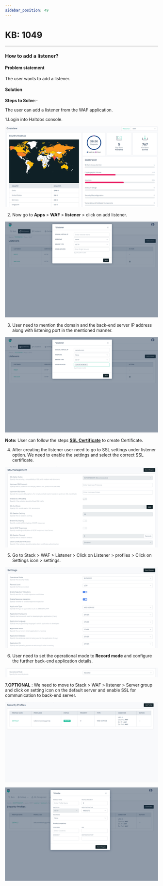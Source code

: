 ```yaml
---
sidebar_position: 49
---
```


# KB: 1049

---

### **How to add a listener?**

#### **Problem statement**

The user wants to add a listener.

#### **Solution**

**Steps to Solve**:-

The user can add a listener from the WAF application.

1.Login into Haltdos console.

![kb-1049](/img/waf/v8/kb/kb_1049_overview.png)

2. Now go to **Apps** > **WAF** > **listener** > click on add listener.

![kb-1049](/img/waf/v8/kb/kb_1049_listener.png)

3. User need to mention the domain and the back-end server IP address along with listening port in the mentioned manner.

![kb-1049](/img/waf/v8/kb/kb_1049_listener_conf.png)

**Note:** User can follow the steps [**SSL Certificate**](kb-1028.md) to create Certificate.

4. After creating the listener user need to go to SSL settings under listener option. We need to enable the settings and select the correct SSL certificate.

![kb-1049](/img/waf/v8/kb/kb_1049_ssl_conf.png)

5. Go to Stack > WAF > Listener > Click on Listener > profiles > Click on Settings icon > settings.

![kb-1049](/img/waf/v8/kb/kb_1049_sec_profile_conf.png)

6. User need to set the operational mode to **Record mode** and configure the further back-end application details.

![kb-1049](/img/waf/v8/kb/kb_1049_listener_bypass.png)

7.**OPTIONAL** : We need to move to Stack > WAF > listener > Server group and click on setting icon on the default server and enable SSL for communication to back-end server.

![kb-1049](/img/waf/v8/kb/kb_1049_sec_profile.png)

![kb-1049](/img/waf/v8/kb/kb_1049_add_sec_profile.png)





